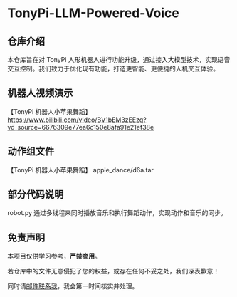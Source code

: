 # TonyPi-LLM-Powered-Voice

## 仓库介绍

本仓库旨在对 TonyPi 人形机器人进行功能升级，通过接入大模型技术，实现语音交互控制。我们致力于优化现有功能，打造更智能、更便捷的人机交互体验。

## 机器人视频演示

【TonyPi 机器人小苹果舞蹈】  https://www.bilibili.com/video/BV1bEM3zEEzq?vd_source=6676309e77ea6c150e8afa91e21ef38e

## 动作组文件
【TonyPi 机器人小苹果舞蹈】  apple_dance/d6a.tar

## 部分代码说明
robot.py 通过多线程来同时播放音乐和执行舞蹈动作，实现动作和音乐的同步。

## 免责声明  
本项目仅供学习参考，**严禁商用**。

若仓库中的文件无意侵犯了您的权益，或存在任何不妥之处，我们深表歉意！

同时请[邮件联系我](mailto:1846327762@qq.com)，我会第一时间核实并处理。

